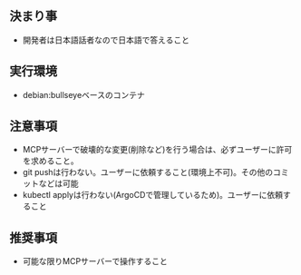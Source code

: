 ## 決まり事
- 開発者は日本語話者なので日本語で答えること

## 実行環境
- debian:bullseyeベースのコンテナ


## 注意事項
- MCPサーバーで破壊的な変更(削除など)を行う場合は、必ずユーザーに許可を求めること。
- git pushは行わない。ユーザーに依頼すること(環境上不可)。その他のコミットなどは可能
- kubectl applyは行わない(ArgoCDで管理しているため)。ユーザーに依頼すること

## 推奨事項
- 可能な限りMCPサーバーで操作すること
